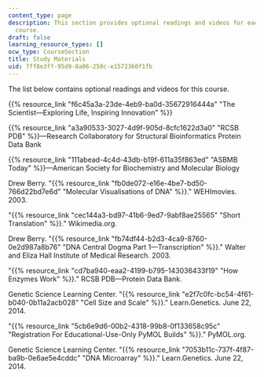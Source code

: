 ```yaml
---
content_type: page
description: This section provides optional readings and videos for each unit of the
  course.
draft: false
learning_resource_types: []
ocw_type: CourseSection
title: Study Materials
uid: 7ff8e3ff-95d9-8a06-250c-e1572360f1fb
---
```

The list below contains optional readings and videos for this course.

{{% resource_link "f6c45a3a-23de-4eb9-ba0d-35672916444a" "The Scientist—Exploring Life, Inspiring Innovation" %}}

{{% resource_link "a3a90533-3027-4d9f-905d-8cfc1622d3a0" "RCSB PDB" %}}—Research Collaboratory for Structural Bioinformatics Protein Data Bank

{{% resource_link "111abead-4c4d-43db-b19f-611a35f863ed" "ASBMB Today" %}}—American Society for Biochemistry and Molecular Biology

Drew Berry. "{{% resource_link "fb0de072-e16e-4be7-bd50-766d22bd7e6d" "Molecular Visualisations of DNA" %}}." WEHImovies. 2003.

"{{% resource_link "cec144a3-bd97-41b6-9ed7-9abf8ae25565" "Short Translation" %}}." Wikimedia.org.

Drew Berry. "{{% resource_link "fb74df44-b2d3-4ca9-8760-0e2d987a8b76" "DNA Central Dogma Part 1—Transcription" %}}." Walter and Eliza Hall Institute of Medical Research. 2003.

"{{% resource_link "cd7ba940-eaa2-4199-b795-143036433f19" "How Enzymes Work" %}}." RCSB PDB—Protein Data Bank.

Genetic Science Learning Center. "{{% resource_link "e2f7c0fc-bc54-4f61-b040-0b11a2acb028" "Cell Size and Scale" %}}." Learn.Genetics. June 22, 2014.

"{{% resource_link "5cb6e9d6-00b2-4318-99b8-0f133658c95c" "Registration For Educational-Use-Only PyMOL Builds" %}}." PyMOL.org.

Genetic Science Learning Center. "{{% resource_link "7053b11c-737f-4f87-ba9b-0e6ae5e4cddc" "DNA Microarray" %}}." Learn.Genetics. June 22, 2014.